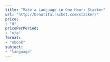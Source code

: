 ```yaml
---
title: "Make a Language in One Hour: Stacker"
url: "http://beautifulracket.com/stacker/"
price: 
- "0"
pricePerPeriod: 
- "n/a"
format: 
- "ebook"
subject: 
- "language"
---
```

